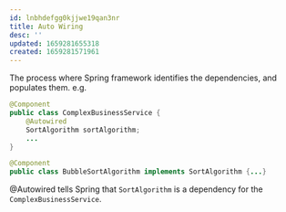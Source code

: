 ```yaml
---
id: lnbhdefgg0kjjwe19qan3nr
title: Auto Wiring
desc: ''
updated: 1659281655318
created: 1659281571961
---
```


The process where Spring framework identifies the dependencies, and populates them. e.g.

```java
@Component
public class ComplexBusinessService {
    @Autowired
    SortAlgorithm sortAlgorithm;
    ...
}

@Component
public class BubbleSortAlgorithm implements SortAlgorithm {...}
```

@Autowired tells Spring that `SortAlgorithm` is a dependency for the `ComplexBusinessService`.
